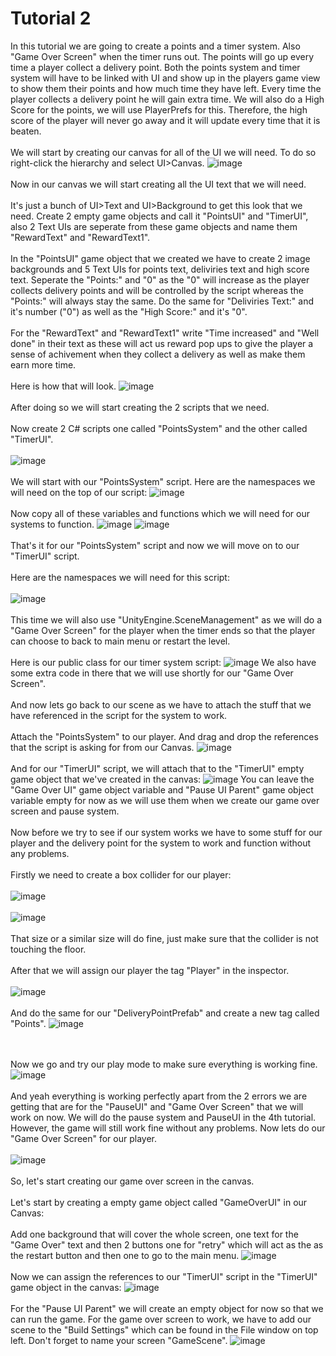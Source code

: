 # Tutorial 2
In this tutorial we are going to create a points and a timer system. Also "Game Over Screen" when the timer runs out. The points will go up every time a player collect a delivery point. Both the points system and timer system will have to be linked with UI and show up in the players game view to show them their points and how much time they have left. Every time the player collects a delivery point he will gain extra time. We will also do a High Score for the points, we will use PlayerPrefs for this. Therefore, the high score of the player will never go away and it will update every time that it is beaten.
<br/><br/>
We will start by creating our canvas for all of the UI we will need. To do so right-click the hierarchy and select UI>Canvas.
![image](https://github.com/cayaahmet/Ahmet_Caya_Programming_CourseWork/assets/125205290/4653761c-b671-47e7-b94f-a7b99e2bacb3)
<br/><br/>
Now in our canvas we will start creating all the UI text that we will need. 
<br/><br/>
It's just a bunch of UI>Text and UI>Background to get this look that we need. Create 2 empty game objects and call it "PointsUI" and "TimerUI", also 2 Text UIs are seperate from these game objects and name them "RewardText" and "RewardText1".
<br/><br/>
In the "PointsUI" game object that we created we have to create 2 image backgrounds and 5 Text UIs for points text, deliviries text and high score text. Seperate the "Points:" and "0" as the "0" will increase as the player collects delivery points and will be controlled by the script whereas the "Points:" will always stay the same. Do the same for "Deliviries Text:" and it's number ("0") as well as the "High Score:" and it's "0". 
<br/><br/>
For the "RewardText" and "RewardText1" write "Time increased" and "Well done" in their text as these will act us reward pop ups to give the player a sense of achivement when they collect a delivery as well as make them earn more time.
<br/><br/>
Here is how that will look.
![image](https://github.com/cayaahmet/Ahmet_Caya_Programming_CourseWork/assets/125205290/7c1c181a-e4e9-4d11-bbc4-b7bd11480f53)
<br/><br/>
After doing so we will start creating the 2 scripts that we need.
<br/><br/>
Now create 2 C# scripts one called "PointsSystem" and the other called "TimerUI".
<br/><br/>
![image](https://github.com/cayaahmet/Ahmet_Caya_Programming_CourseWork/assets/125205290/75474ae4-b38c-43aa-bc2b-c36c6afd10a0)
<br/><br/>
We will start with our "PointsSystem" script. Here are the namespaces we will need on the top of our script:
![image](https://github.com/cayaahmet/Ahmet_Caya_Programming_CourseWork/assets/125205290/2a9091b8-6ad2-4154-b41c-7b1ca48cea69)
<br/><br/>
Now copy all of these variables and functions which we will need for our systems to function.
![image](https://github.com/cayaahmet/Ahmet_Caya_Programming_CourseWork/assets/125205290/090ab406-e4a5-4828-b21a-41eaa541cb1a)
![image](https://github.com/cayaahmet/Ahmet_Caya_Programming_CourseWork/assets/125205290/29b16047-9aa9-495d-b200-2625d6f4aab2)
<br/><br/>
That's it for our "PointsSystem" script and now we will move on to our "TimerUI" script.
<br/><br/>
Here are the namespaces we will need for this script:
<br/><br/>
![image](https://github.com/cayaahmet/Ahmet_Caya_Programming_CourseWork/assets/125205290/f7a271d9-2360-431a-8cc6-ac6ccc31b922)
<br/><br/>
This time we will also use "UnityEngine.SceneManagement" as we will do a "Game Over Screen" for the player when the timer ends so that the player can choose to back to main menu or restart the level.
<br/><br/>
Here is our public class for our timer system script:
![image](https://github.com/cayaahmet/Ahmet_Caya_Programming_CourseWork/assets/125205290/193e4646-8058-469b-9e7b-d24f2534ea50)
We also have some extra code in there that we will use shortly for our "Game Over Screen".
<br/><br/>
And now lets go back to our scene as we have to attach the stuff that we have referenced in the script for the system to work.
<br/><br/>
Attach the "PointsSystem" to our player. And drag and drop the references that the script is asking for from our Canvas.
![image](https://github.com/cayaahmet/Ahmet_Caya_Programming_CourseWork/assets/125205290/bf57fdf5-4836-4414-b7a3-6b949c4219e1)
<br/><br/>
And for our "TimerUI" script, we will attach that to the "TimerUI" empty game object that we've created in the canvas:
![image](https://github.com/cayaahmet/Ahmet_Caya_Programming_CourseWork/assets/125205290/11643e88-1874-4b50-bd06-4a5cdcfd07f9)
You can leave the "Game Over UI" game object variable and "Pause UI Parent" game object variable empty for now as we will use them when we create our game over screen and pause system.
<br/><br/>
Now before we try to see if our system works we have to some stuff for our player and the delivery point for the system to work and function without any problems.
<br/><br/>
Firstly we need to create a box collider for our player:
<br/><br/>
![image](https://github.com/cayaahmet/Ahmet_Caya_Programming_CourseWork/assets/125205290/4d884259-c565-46dd-85d2-111c791cc3d8)
<br/><br/>
![image](https://github.com/cayaahmet/Ahmet_Caya_Programming_CourseWork/assets/125205290/04b6f39f-b71e-4ddf-adfa-c9a864ab2228)
<br/><br/>
That size or a similar size will do fine, just make sure that the collider is not touching the floor.
<br/><br/>
After that we will assign our player the tag "Player" in the inspector.
<br/><br/>
![image](https://github.com/cayaahmet/Ahmet_Caya_Programming_CourseWork/assets/125205290/4215836b-29c8-4ff1-be4b-84e8ab171717)
<br/><br/>
And do the same for our "DeliveryPointPrefab" and create a new tag called "Points".
![image](https://github.com/cayaahmet/Ahmet_Caya_Programming_CourseWork/assets/125205290/dc4fbef1-75fc-4784-bc03-b0a2e814502b)

<br/><br/>
Now we go and try our play mode to make sure everything is working fine.
![image](https://github.com/cayaahmet/Ahmet_Caya_Programming_CourseWork/assets/125205290/60ae150e-7bc7-4eb4-acac-3ba8e93cce45)
<br/><br/>
And yeah everything is working perfectly apart from the 2 errors we are getting that are for the "PauseUI" and "Game Over Screen" that we will work on now. We will do the pause system and PauseUI in the 4th tutorial. However, the game will still work fine without any problems. Now lets do our "Game Over Screen" for our player.
<br/><br/>
![image](https://github.com/cayaahmet/Ahmet_Caya_Programming_CourseWork/assets/125205290/b104ef9c-fd9b-4a8c-8020-1ffb1b911e68)
<br/><br/>
So, let's start creating our game over screen in the canvas.
<br/><br/>
Let's start by creating a empty game object called "GameOverUI" in our Canvas:
<br/><br/>
Add one background that will cover the whole screen, one text for the "Game Over" text and then 2 buttons one for "retry" which will act as the as the restart button and then one to go to the main menu.
![image](https://github.com/cayaahmet/Ahmet_Caya_Programming_CourseWork/assets/125205290/1ce057c7-926d-4127-9e53-a813f1fdf474)
<br/><br/>
Now we can assign the references to our "TimerUI" script in the "TimerUI" game object in the canvas:
![image](https://github.com/cayaahmet/Ahmet_Caya_Programming_CourseWork/assets/125205290/90e95845-9aa0-4f20-91f9-1f48168d6db9)
<br/><br/>
For the "Pause UI Parent" we will create an empty object for now so that we can run the game. For the game over screen to work, we have to add our scene to the "Build Settings" which can be found in the File window on top left. Don't forget to name your screen "GameScene".
![image](https://github.com/cayaahmet/Ahmet_Caya_Programming_CourseWork/assets/125205290/029a3de3-9b9f-4ed4-ab50-ca26d95620d6)






